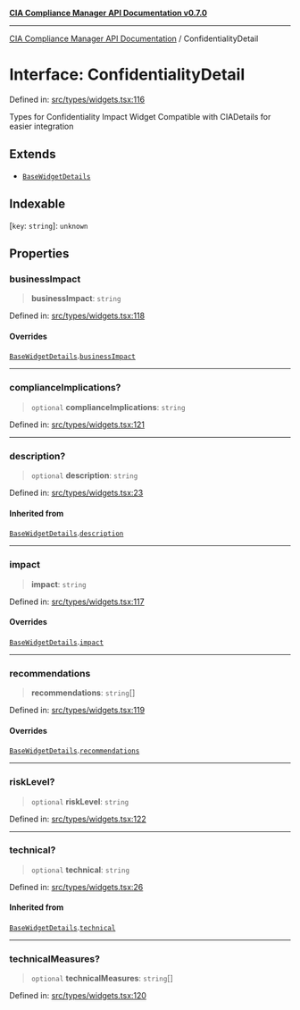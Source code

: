 [**CIA Compliance Manager API Documentation v0.7.0**](../README.md)

***

[CIA Compliance Manager API Documentation](../globals.md) / ConfidentialityDetail

# Interface: ConfidentialityDetail

Defined in: [src/types/widgets.tsx:116](https://github.com/Hack23/cia-compliance-manager/blob/main/src/types/widgets.tsx#L116)

Types for Confidentiality Impact Widget
Compatible with CIADetails for easier integration

## Extends

- [`BaseWidgetDetails`](BaseWidgetDetails.md)

## Indexable

\[`key`: `string`\]: `unknown`

## Properties

### businessImpact

> **businessImpact**: `string`

Defined in: [src/types/widgets.tsx:118](https://github.com/Hack23/cia-compliance-manager/blob/main/src/types/widgets.tsx#L118)

#### Overrides

[`BaseWidgetDetails`](BaseWidgetDetails.md).[`businessImpact`](BaseWidgetDetails.md#businessimpact)

***

### complianceImplications?

> `optional` **complianceImplications**: `string`

Defined in: [src/types/widgets.tsx:121](https://github.com/Hack23/cia-compliance-manager/blob/main/src/types/widgets.tsx#L121)

***

### description?

> `optional` **description**: `string`

Defined in: [src/types/widgets.tsx:23](https://github.com/Hack23/cia-compliance-manager/blob/main/src/types/widgets.tsx#L23)

#### Inherited from

[`BaseWidgetDetails`](BaseWidgetDetails.md).[`description`](BaseWidgetDetails.md#description)

***

### impact

> **impact**: `string`

Defined in: [src/types/widgets.tsx:117](https://github.com/Hack23/cia-compliance-manager/blob/main/src/types/widgets.tsx#L117)

#### Overrides

[`BaseWidgetDetails`](BaseWidgetDetails.md).[`impact`](BaseWidgetDetails.md#impact)

***

### recommendations

> **recommendations**: `string`[]

Defined in: [src/types/widgets.tsx:119](https://github.com/Hack23/cia-compliance-manager/blob/main/src/types/widgets.tsx#L119)

#### Overrides

[`BaseWidgetDetails`](BaseWidgetDetails.md).[`recommendations`](BaseWidgetDetails.md#recommendations)

***

### riskLevel?

> `optional` **riskLevel**: `string`

Defined in: [src/types/widgets.tsx:122](https://github.com/Hack23/cia-compliance-manager/blob/main/src/types/widgets.tsx#L122)

***

### technical?

> `optional` **technical**: `string`

Defined in: [src/types/widgets.tsx:26](https://github.com/Hack23/cia-compliance-manager/blob/main/src/types/widgets.tsx#L26)

#### Inherited from

[`BaseWidgetDetails`](BaseWidgetDetails.md).[`technical`](BaseWidgetDetails.md#technical)

***

### technicalMeasures?

> `optional` **technicalMeasures**: `string`[]

Defined in: [src/types/widgets.tsx:120](https://github.com/Hack23/cia-compliance-manager/blob/main/src/types/widgets.tsx#L120)
